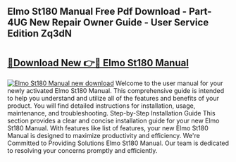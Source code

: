 ## Elmo St180 Manual Free Pdf Download - Part-4UG New Repair Owner Guide - User Service Edition Zq3dN

# <h2><a href="http://bc69688.oget.top/?id=Elmo+St180+Manual">🔗Download New 👉🔴 Elmo St180 Manual</a></h2>

[![Elmo St180 Manual new download](https://i.imgur.com/5g1atiW.png)](http://bc69688.oget.top/?id=Elmo+St180+Manual)
Welcome to the user manual for your newly activated Elmo St180 Manual. This comprehensive guide is intended to help you understand and utilize all of the features and benefits of your product. You will find detailed instructions for installation, usage, maintenance, and troubleshooting. Step-by-Step Installation Guide This section provides a clear and concise installation guide for your new Elmo St180 Manual. With features like list of features, your new Elmo St180 Manual is designed to maximize productivity and efficiency. We're Committed to Providing Solutions Elmo St180 Manual. Our team is dedicated to resolving your concerns promptly and efficiently.
